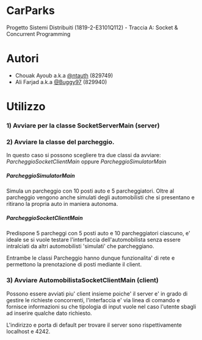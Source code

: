 # CarParks #
Progetto Sistemi Distribuiti (1819-2-E3101Q112) - Traccia A: Socket &amp; Concurrent Programming

# Autori #
- Chouak Ayoub a.k.a [@ntauth](https://github.com/ntauth) (829749)
- Ali Farjad a.k.a [@Buggy97](https://github.com/Buggy97) (829940)

# Utilizzo #

### 1) Avviare per la classe SocketServerMain (server) ###

### 2) Avviare la classe del parcheggio. ###
   In questo caso si possono scegliere tra due classi da avviare: *ParcheggioSocketClientMain* oppure *ParcheggioSimulatorMain*

##### ParcheggioSimulatorMain #####
Simula un parcheggio con 10 posti auto e 5 parcheggiatori. Oltre al parcheggio vengono anche
simulati degli automobilisti che si presentano e ritirano la propria auto in maniera autonoma.

##### ParcheggioSocketClientMain #####
Predispone 5 parcheggi con 5 posti auto e 10 parcheggiatori ciascuno, e' ideale se si vuole testare l'interfaccia dell'automobilista senza essere intralciati da altri automobilisti 'simulati' che parcheggiano.

Entrambe le classi Parcheggio hanno dunque funzionalita' di rete e permettono la prenotazione di posti mediante il client.

### 3) Avviare AutomobilistaSocketClientMain (client) ###
Possono essere avviati piu' client insieme poiche' il server e' in grado di gestire le richieste concorrenti, l'interfaccia e' via linea di comando e fornisce informazioni su che tipologia di input vuole nel caso l'utente sbagli ad inserire qualche dato richiesto.

L'indirizzo e porta di default per trovare il server sono rispettivamente localhost e 4242.
